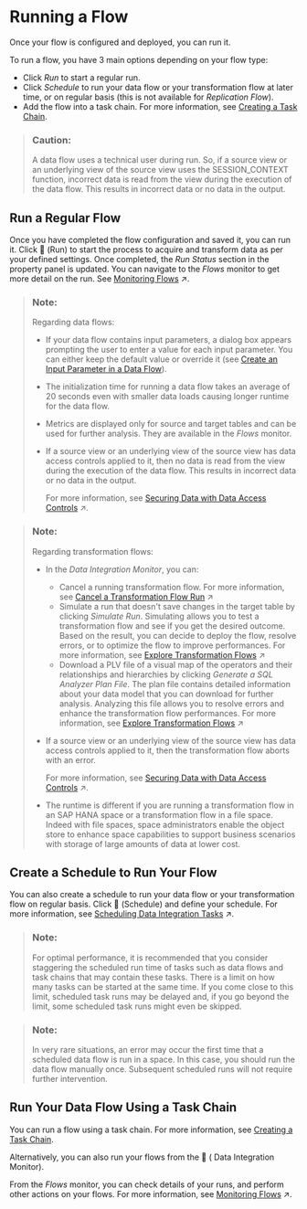 <!-- loio5b591d4998fa4a148750016a29ada91e -->

<link rel="stylesheet" type="text/css" href="../css/sap-icons.css"/>

# Running a Flow

Once your flow is configured and deployed, you can run it.

To run a flow, you have 3 main options depending on your flow type:

-   Click *Run* to start a regular run.
-   Click *Schedule* to run your data flow or your transformation flow at later time, or on regular basis \(this is not available for *Replication Flow*\).
-   Add the flow into a task chain. For more information, see [Creating a Task Chain](creating-a-task-chain-d1afbc2.md).

> ### Caution:  
> A data flow uses a technical user during run. So, if a source view or an underlying view of the source view uses the SESSION\_CONTEXT function, incorrect data is read from the view during the execution of the data flow. This results in incorrect data or no data in the output.



<a name="loio5b591d4998fa4a148750016a29ada91e__section_kxy_dq3_pzb"/>

## Run a Regular Flow

Once you have completed the flow configuration and saved it, you can run it. Click <span class="FPA-icons-V3"></span> \(Run\) to start the process to acquire and transform data as per your defined settings. Once completed, the *Run Status* section in the property panel is updated. You can navigate to the *Flows* monitor to get more detail on the run. See [Monitoring Flows](https://help.sap.com/viewer/be5967d099974c69b77f4549425ca4c0/cloud/en-US/b661ea0766a24c7d839df950330a89fd.html "In the Flows monitor, you can find all the deployed flows per space.") :arrow_upper_right:.

> ### Note:  
> Regarding data flows:
> 
> -   If your data flow contains input parameters, a dialog box appears prompting the user to enter a value for each input parameter. You can either keep the default value or override it \(see [Create an Input Parameter in a Data Flow](create-an-input-parameter-in-a-data-flow-a6fb3e7.md)\).
> 
> -   The initialization time for running a data flow takes an average of 20 seconds even with smaller data loads causing longer runtime for the data flow.
> -   Metrics are displayed only for source and target tables and can be used for further analysis. They are available in the *Flows* monitor.
> -   If a source view or an underlying view of the source view has data access controls applied to it, then no data is read from the view during the execution of the data flow. This results in incorrect data or no data in the output.
> 
>     For more information, see [Securing Data with Data Access Controls](https://help.sap.com/viewer/9f36ca35bc6145e4acdef6b4d852d560/DEV_CURRENT/en-US/a032e51c730147c7a1fcac125b4cfe14.html "Users with a space administrator role can create data access controls to allow modelers to apply row-level security to Data Builder and Business Builder objects. Once a data access control is applied to an object, any user viewing its data either directly or via an object using it as a source, will see only those records they are authorized to view, based on the specified criteria.") :arrow_upper_right:.

> ### Note:  
> Regarding transformation flows:
> 
> -   In the *Data Integration Monitor*, you can:
> 
>     -   Cancel a running transformation flow. For more information, see [Cancel a Transformation Flow Run](https://help.sap.com/viewer/be5967d099974c69b77f4549425ca4c0/cloud/en-US/ab885f05210f4a52aebe8306c8cad083.html "You want to cancel a transformation flow that is running.") :arrow_upper_right:
>     -   Simulate a run that doesn't save changes in the target table by clicking *Simulate Run*. Simulating allows you to test a transformation flow and see if you get the desired outcome. Based on the result, you can decide to deploy the flow, resolve errors, or to optimize the flow to improve performances. For more information, see [Explore Transformation Flows](https://help.sap.com/viewer/be5967d099974c69b77f4549425ca4c0/cloud/en-US/7588192bf4cd4e3db43704239ba4d366.html "Use Run with Settings to explore graphical or SQL views and the entities they consume in a transformation flow.") :arrow_upper_right:
>     -   Download a PLV file of a visual map of the operators and their relationships and hierarchies by clicking *Generate a SQL Analyzer Plan File*. The plan file contains detailed information about your data model that you can download for further analysis. Analyzing this file allows you to resolve errors and enhance the transformation flow performances. For more information, see [Explore Transformation Flows](https://help.sap.com/viewer/be5967d099974c69b77f4549425ca4c0/cloud/en-US/7588192bf4cd4e3db43704239ba4d366.html "Use Run with Settings to explore graphical or SQL views and the entities they consume in a transformation flow.") :arrow_upper_right:
> 
> -   If a source view or an underlying view of the source view has data access controls applied to it, then the transformation flow aborts with an error.
> 
>     For more information, see [Securing Data with Data Access Controls](https://help.sap.com/viewer/9f36ca35bc6145e4acdef6b4d852d560/DEV_CURRENT/en-US/a032e51c730147c7a1fcac125b4cfe14.html "Users with a space administrator role can create data access controls to allow modelers to apply row-level security to Data Builder and Business Builder objects. Once a data access control is applied to an object, any user viewing its data either directly or via an object using it as a source, will see only those records they are authorized to view, based on the specified criteria.") :arrow_upper_right:.
> 
> -   The runtime is different if you are running a transformation flow in an SAP HANA space or a transformation flow in a file space. Indeed with file spaces, space administrators enable the object store to enhance space capabilities to support business scenarios with storage of large amounts of data at lower cost.



<a name="loio5b591d4998fa4a148750016a29ada91e__section_bqf_5q3_pzb"/>

## Create a Schedule to Run Your Flow

You can also create a schedule to run your data flow or your transformation flow on regular basis. Click <span class="FPA-icons-V3"></span> \(Schedule\) and define your schedule. For more information, see [Scheduling Data Integration Tasks](https://help.sap.com/viewer/be5967d099974c69b77f4549425ca4c0/cloud/en-US/7fa07621d9c0452a978cb2cc8e4cd2b1.html "Schedule data integration tasks to run periodically at a specified date or time.") :arrow_upper_right:.

> ### Note:  
> For optimal performance, it is recommended that you consider staggering the scheduled run time of tasks such as data flows and task chains that may contain these tasks. There is a limit on how many tasks can be started at the same time. If you come close to this limit, scheduled task runs may be delayed and, if you go beyond the limit, some scheduled task runs might even be skipped.

> ### Note:  
> In very rare situations, an error may occur the first time that a scheduled data flow is run in a space. In this case, you should run the data flow manually once. Subsequent scheduled runs will not require further intervention.



<a name="loio5b591d4998fa4a148750016a29ada91e__section_hh4_pr3_pzb"/>

## Run Your Data Flow Using a Task Chain

You can run a flow using a task chain. For more information, see [Creating a Task Chain](creating-a-task-chain-d1afbc2.md).

Alternatively, you can also run your flows from the <span class="FPA-icons-V3"></span> \( Data Integration Monitor\).

From the *Flows* monitor, you can check details of your runs, and perform other actions on your flows. For more information, see [Monitoring Flows](https://help.sap.com/viewer/be5967d099974c69b77f4549425ca4c0/cloud/en-US/b661ea0766a24c7d839df950330a89fd.html "In the Flows monitor, you can find all the deployed flows per space.") :arrow_upper_right:.

